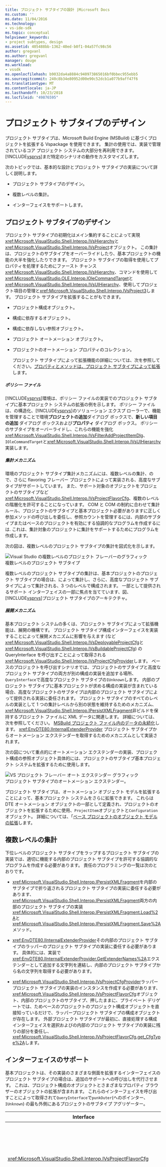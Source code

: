 ```yaml
---
title: プロジェクト サブタイプの設計 |Microsoft Docs
ms.custom: ''
ms.date: 11/04/2016
ms.technology:
- vs-ide-sdk
ms.topic: conceptual
helpviewer_keywords:
- project subtypes, design
ms.assetid: 405488bb-1362-40ed-b0f1-04a57fc98c56
author: gregvanl
ms.author: gregvanl
manager: douge
ms.workload:
- vssdk
ms.openlocfilehash: b9032da4a8884c940973865016bf0bbec955ebb5
ms.sourcegitcommit: 240c8b34e80952d00e90c52dcb1a077b9aff47f6
ms.translationtype: MT
ms.contentlocale: ja-JP
ms.lasthandoff: 10/23/2018
ms.locfileid: "49876595"
---
```

# <a name="project-subtypes-design"></a>プロジェクト サブタイプのデザイン
プロジェクト サブタイプは、Microsoft Build Engine (MSBuild) に基づくプロジェクトを拡張する Vspackage を使用できます。 集計の使用では、実装で管理されているコア プロジェクト システムの大部分を再利用できます。[!INCLUDE[vsprvs](../../code-quality/includes/vsprvs_md.md)]まだ特定のシナリオの動作をカスタマイズします。  
  
 次のトピックでは、基本的な設計とプロジェクト サブタイプの実装について詳しく説明します。  
  
-   プロジェクト サブタイプのデザイン。  
  
-   複数レベルの集計。  
  
-   インターフェイスをサポートします。  
  
## <a name="project-subtype-design"></a>プロジェクト サブタイプのデザイン  
 プロジェクト サブタイプの初期化はメイン集約することによって実現<xref:Microsoft.VisualStudio.Shell.Interop.IVsHierarchy>と<xref:Microsoft.VisualStudio.Shell.Interop.IVsProject>オブジェクト。 この集計は、プロジェクトのサブタイプをオーバーライドしたり、基本プロジェクトの機能の大半を強化したりできます。 プロジェクト サブタイプの取得を使用してプロパティを処理するためにファースト チャンス<xref:Microsoft.VisualStudio.Shell.Interop.IVsHierarchy>、コマンドを使用して<xref:Microsoft.VisualStudio.OLE.Interop.IOleCommandTarget>と<xref:Microsoft.VisualStudio.Shell.Interop.IVsUIHierarchy>、使用してプロジェクト項目の管理と<xref:Microsoft.VisualStudio.Shell.Interop.IVsProject3>します。 プロジェクト サブタイプを拡張することがもできます。  
  
- プロジェクト構成オブジェクト。  
  
- 構成に依存するオブジェクト。  
  
- 構成に依存しない参照オブジェクト。  
  
- プロジェクト オートメーション オブジェクト。  
  
- プロジェクトのオートメーション プロパティのコレクション。  
  
  プロジェクト サブタイプによって拡張機能の詳細については、次を参照してください。[プロパティとメソッドは、プロジェクト サブタイプによって拡張](../../extensibility/internals/properties-and-methods-extended-by-project-subtypes.md)します。  
  
##### <a name="policy-files"></a>ポリシー ファイル  
 [!INCLUDE[vsprvs](../../code-quality/includes/vsprvs_md.md)]環境は、ポリシー ファイルの実装でのプロジェクト サブタイプに基本プロジェクト システムの拡張の例を示します。 ポリシー ファイルは、の構造化、[!INCLUDE[vsprvs](../../code-quality/includes/vsprvs_md.md)]のソリューション エクスプ ローラーで、機能を管理することで環境**プロジェクトの追加**ダイアログ ボックスで、**新しい項目の追加** ダイアログ ボックスおよび**プロパティ** ダイアログ ボックス。 ポリシーのサブタイプをオーバーライドし、これらの機能を強化<xref:Microsoft.VisualStudio.Shell.Interop.IVsFilterAddProjectItemDlg>、`IOleCommandTarget`と<xref:Microsoft.VisualStudio.Shell.Interop.IVsUIHierarchy>実装します。  
  
##### <a name="aggregation-mechanism"></a>集計メカニズム  
 環境のプロジェクト サブタイプ集計メカニズムには、複数レベルの集計、ので、さらに flavoring フレーバー プロジェクトによって実装される、高度なサブタイプがサポートしています。 また、サポート対象のオブジェクトをプロジェクトのサブタイプなど<xref:Microsoft.VisualStudio.Shell.Interop.IVsProjectFlavorCfg>、複数のレベルの階層化を許可することになっています。 COM と COM の制約に合わせて集計ルール、プロジェクトのサブタイプと基本プロジェクト必要がありますに正しく参加メソッドの呼び出しを委任し、参照カウントを管理するには、内部のサブタイプまたはベースのプロジェクトを有効にする協調的なプログラムを作成するには. これは、集計対象のプロジェクトに集計をサポートするためにプログラムを作成します。  
  
 次の図は、複数レベルのプロジェクト サブタイプの集計を図式化を示します。  
  
 ![Visual Studio の複数レベルのプロジェクト フレーバーのグラフィック](../../extensibility/internals/media/vs_multilevelprojectflavor.gif "VS_MultilevelProjectFlavor")  
複数レベルのプロジェクト サブタイプ  
  
 複数レベルのプロジェクト サブタイプの集計は、基本プロジェクトのプロジェクト サブタイプの場合は、によって集計し、さらに、高度なプロジェクト サブタイプによって集計される、3 つのレベルで構成されます。 一部として提供されるサポート インターフェイスの一部に焦点を当てています、図、[!INCLUDE[vsprvs](../../code-quality/includes/vsprvs_md.md)]プロジェクト サブタイプのアーキテクチャ。  
  
##### <a name="deployment-mechanisms"></a>展開メカニズム  
 基本プロジェクト システムの多くは、プロジェクト サブタイプによって拡張機能は、展開の機構です。 プロジェクト サブタイプ構成インターフェイスを実装することによって展開メカニズムに影響を与えます (など<xref:Microsoft.VisualStudio.Shell.Interop.IVsDeployableProjectCfg>と<xref:Microsoft.VisualStudio.Shell.Interop.IVsBuildableProjectCfg>) の QueryInterface を呼び出すことによって取得される<xref:Microsoft.VisualStudio.Shell.Interop.IVsProjectCfgProvider>します。 ベースのプロジェクトを呼び出すシナリオでは、プロジェクトのサブタイプと高度なプロジェクト サブタイプの両方が別の構成の実装を追加する場所、`QueryInterface`で高度なプロジェクト サブタイプの`IUnknown`します。 内部のプロジェクト サブタイプに基本プロジェクトが求める構成の実装が含まれている場合、高度なプロジェクトのサブタイプは内部のプロジェクト サブタイプによって提供される実装に委任されます。 プロジェクト サブタイプのすべてのレベルの実装として 1 つの集計レベルから別の状態を維持するためのメカニズム、<xref:Microsoft.VisualStudio.Shell.Interop.IPersistXMLFragment>非ビルドを保持するプロジェクト ファイルに XML データに関連します。 詳細については、次を参照してください。 [MSBuild プロジェクト ファイル内のデータの永続化](../../extensibility/internals/persisting-data-in-the-msbuild-project-file.md)します。 <xref:EnvDTE80.IInternalExtenderProvider> プロジェクト サブタイプからオートメーション エクステンダーを取得するためのメカニズムとして実装されます。  
  
 次の図について重点的にオートメーション エクステンダーの実装、プロジェクト構成の参照オブジェクト具体的には、プロジェクトのサブタイプ基本プロジェクト システムを拡張するために使用します。  
  
 ![VS プロジェクト フレーバー オート エクステンダー グラフィック](../../extensibility/internals/media/vs_projectflavorautoextender.gif "VS_ProjectFlavorAutoExtender")  
プロジェクト サブタイプのオートメーション エクステンダー。  
  
 プロジェクト サブタイプは、オートメーション オブジェクト モデルを拡張することによって、基本プロジェクト システムをさらに拡張できます。 これらは DTE オートメーション オブジェクトの一部として定義され、プロジェクトのオブジェクトを拡張するために使用、`ProjectItem`オブジェクトと`Configuration`オブジェクト。 詳細については、「[ベース プロジェクトのオブジェクト モデルの拡張](../../extensibility/internals/extending-the-object-model-of-the-base-project.md)します。  
  
## <a name="multi-level-aggregation"></a>複数レベルの集計  
 下位レベルのプロジェクト サブタイプをラップするプロジェクト サブタイプの実装では、適切に機能する内部のプロジェクト サブタイプを許可する協調的なプログラムを作成する必要があります。 責任のプログラミングの一覧は次のとおりです。  
  
-   <xref:Microsoft.VisualStudio.Shell.Interop.IPersistXMLFragment>を内部のサブタイプで折り返されるプロジェクト サブタイプの実装に委任する必要があります、<xref:Microsoft.VisualStudio.Shell.Interop.IPersistXMLFragment>両方の内部のプロジェクト サブタイプの実装<xref:Microsoft.VisualStudio.Shell.Interop.IPersistXMLFragment.Load%2A>と<xref:Microsoft.VisualStudio.Shell.Interop.IPersistXMLFragment.Save%2A>メソッド。  
  
-   <xref:EnvDTE80.IInternalExtenderProvider>その内部のプロジェクト サブタイプのラッパーのプロジェクト サブタイプの実装に委任する必要があります。 具体的には、実装で<xref:EnvDTE80.IInternalExtenderProvider.GetExtenderNames%2A>エクステンダーとして追加する文字列を連結し、内部のプロジェクト サブタイプから名の文字列を取得する必要があります。  
  
-   <xref:Microsoft.VisualStudio.Shell.Interop.IVsProjectCfgProvider>ラッパー プロジェクト サブタイプの実装のインスタンスを作成する必要があります、<xref:Microsoft.VisualStudio.Shell.Interop.IVsProjectFlavorCfg>オブジェクト、内部のプロジェクトのサブタイプ、押したままに、プライベート デリゲートでは、ためベースのプロジェクトのプロジェクト構成オブジェクトを直接知っているだけで、ラッパープロジェクト サブタイプの構成オブジェクトが存在します。 外部プロジェクト サブタイプが最初に、直接処理する構成インターフェイスを選択およびの内部のプロジェクト サブタイプの実装に残りの部分を委任し、<xref:Microsoft.VisualStudio.Shell.Interop.IVsProjectFlavorCfg.get_CfgType%2A>します。  
  
## <a name="supporting-interfaces"></a>インターフェイスのサポート  
 基本プロジェクトは、その実装のさまざまな側面を拡張するインターフェイスのプロジェクト サブタイプの場合は、追加のサポートへの呼び出しを代行させます。 これは、プロジェクト構成のオブジェクトとさまざまなプロパティ ブラウザーのオブジェクトの拡張が含まれます。 これらのインターフェイスを呼び出すことによって取得されて`QueryInterface`で`punkOuter`(へのポインター、 `IUnknown`) の最も外側にあるプロジェクトのサブタイプ アグリゲーター。  
  
|Interface|プロジェクト サブタイプ|  
|---------------|---------------------|  
|<xref:Microsoft.VisualStudio.Shell.Interop.IVsProjectFlavorCfg>|プロジェクト サブタイプに使用できます。<br /><br /> -の実装を提供する<xref:Microsoft.VisualStudio.Shell.Interop.IVsDeployableProjectCfg>します。<br />-独自の実装を提供するプロジェクトのサブタイプを許可することで、デバッガーの起動を制御する<xref:Microsoft.VisualStudio.Shell.Interop.IVsDebuggableProjectCfg>します。<br />-適切に処理することによって、デザイン時の式の評価を無効に、`DBGLAUNCH_DesignTimeExprEval`の実装で大文字と小文字<xref:Microsoft.VisualStudio.Shell.Interop.IVsDebuggableProjectCfg.QueryDebugLaunch%2A>します。|  
|<xref:EnvDTE80.IInternalExtenderProvider>|プロジェクト サブタイプに使用できます。<br /><br /> -拡張、<xref:Microsoft.VisualStudio.Shell.Interop.__VSHPROPID>のプロジェクトを追加または削除、プロジェクトの独立したプロパティを構成します。<br />、プロジェクト オートメーション オブジェクトを拡張する (<xref:Microsoft.VisualStudio.Shell.Interop.__VSHPROPID>) のプロジェクト。<br /><br /> 上記のプロパティ値から取得されます<xref:Microsoft.VisualStudio.Shell.Interop.__VSHPROPID2>列挙体。|  
|<xref:Microsoft.VisualStudio.Shell.Interop.IVsCfgBrowseObject>|により、プロジェクトのサブタイプにマップする、<xref:Microsoft.VisualStudio.Shell.Interop.IVsCfg>プロジェクト構成の参照オブジェクトを指定したオブジェクト。|  
|<xref:Microsoft.VisualStudio.Shell.Interop.IVsBrowseObject>|により、プロジェクトのサブタイプにマップする、<xref:Microsoft.VisualStudio.Shell.Interop.IVsHierarchy>または`VSITEMID`プロジェクト構成の参照オブジェクトを指定しているオブジェクト。|  
|<xref:Microsoft.VisualStudio.Shell.Interop.IPersistXMLFragment>|任意の XML の構造化データ、プロジェクト ファイル (.vbproj または .csproj) を保持するプロジェクトのサブタイプを使用できます。 このデータは、MSBuild には表示されません。|  
|<xref:Microsoft.VisualStudio.Shell.Interop.IVsBuildPropertyStorage>|プロジェクト サブタイプに使用できます。<br /><br /> -永続化する新しい MSBuild プロパティを追加します。<br />-MSBuild から不要なプロパティを削除します。<br />-現在、MSBuild プロパティの値を照会します。<br />-現在、MSBuild プロパティの値を変更します。|  
  
## <a name="see-also"></a>関連項目  
 <xref:Microsoft.VisualStudio.Shell.Interop.__VSPROPID>   
 <xref:Microsoft.VisualStudio.Shell.Interop.__VSPROPID2>